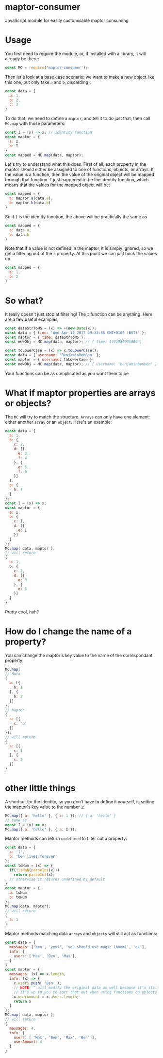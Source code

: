 # maptor-consumer

JavaScript module for easily customisable maptor consuming

# Usage

You first need to require the module, or, if installed with a library, it will already be there:

```js
const MC = require('maptor-consumer');
```

Then let's look at a base case scenario: we want to make a new object like this one, but only take `a` and `b`, discarding `c`

```js
const data = {
  a: 1,
  b: 2,
  c: 3
}
```

To do that, we need to define a `maptor`, and tell it to do just that, then call `MC.map` with those parameters:

```js
const I = (x) => x; // identity function
const maptor = {
  a: I,
  b: I
}
const mapped = MC.map(data, maptor);
```

Let's  try to understand what this does. First of all, each property in the maptor should either be assigned to one of functions, objects, or arrays. If the value is a function, then the value of the original object will be mapped through that function. `I` just happened to be the identity function, which means that the values for the mapped object will be:


```js
const mapped = {
  a: maptor.a(data.a),
  b: maptor.b(data.b)
}
```

So if `I` is the identity function, the above will be practically the same as

```js
const mapped = {
  a: data.a,
  b: data.b
}
```

Note that if a value is not defined in the maptor, it is simply ignored, so we get a filtering out of the `c` property. At this point we can just hook the values up:

```js
const mapped = {
  a: 1,
  b: 2
}
```

# So what?

It really doesn't just stop at filtering! The `I` function can be anything. Here are a few useful examples:

```js
const dateStrToMS = (x) => +(new Date(x));
const data = { time: 'Wed Apr 12 2017 09:33:55 GMT+0100 (BST)' };
const maptor = { time: dateStrToMS };
const newObj = MC.map(data, maptor); // { time: 1491986035000 }

const toLowerCase = (x) => x.toLowerCase();
const data = { username: 'BenjaminBenBen' };
const maptor = { username: toLowerCase };
const newObj = MC.map(data, maptor); // { username: 'benjaminbenben' }
```

Your functions can be as complicated as you want them to be

# What if maptor properties are arrays or objects?

The `MC` will try to match the structure. `Arrays` can only have one element: either another `array` or an `object`. Here's an example:

```js
const data = {
  a: 1,
  b: {
    c: 2,
    d: [{
      e: 3,
      f: 4
    }, {
      e: 5,
      f: 6
    }]
  },
  g: {
    h: 7
  }
};
const I = (x) => x;
const maptor = {
  a: I,
  b: {
    c: I,
    d: [{
      e: I
    }]
  }
};
MC.map( data, maptor );
// will return
{
  a: 1,
  b; {
    c: 2,
    d: [{
      e: 3
    }, {
      e: 5
    }]
  }
}
```

Pretty cool, huh?

# How do I change the name of a property?

You can change the maptor's key value to the name of the correspondant property:

```js
MC.map(
// data
{
  a: [{
    b: 1
  }, {
    b: 2
  }]
}, 
// maptor
{
  a: [{
    c: 'b'
  }]
});
// will return
{
  a: [{
    c: 1
  }, {
    c: 2
  }]
}
```

# other little things

A shortcut for the identity, so you don't have to define it yourself, is setting the maptor's key value to the number `1`:

```js
MC.map({ a: 'hello' }, { a: 1 }); // { a: 'hello' }
// same as
const I = (x) => x;
MC.map({ a: 'hello' }, { a: I });
```

Maptor methods can return `undefined` to filter out a property:

```js
const data = {
  a: '1',
  b: 'ben lives forever'
};
const toNum = (x) => {
  if(!isNaN(parseInt(x)))
    return parseInt(x);
  // otherwise it returns undefined by default
}
const maptor = {
  a: toNum,
  b: toNum
};
MC.map(data, maptor);
// will return
{
  a: 1
}
```

Maptor methods matching data `arrays` and `objects` will still act as functions:

```js
const data = {
  messages: ['ben', 'yes?', 'you should use magic (boom)', 'ok'],
  info: {
    users: ['Max', 'Ben', 'Max'],
  }
}
const maptor = {
  messages: (x) => x.length,
  info: (x) => {
    x.users.push( 'Ben' ); 
    // NOTE: ^ will modify the original data as well because it's still referenced to that
    // It's up to you to sort that out when using functions on objects and arrays
    x.userAmount = x.users.length;
    return x
  }
};
MC.map( data, maptor );
// will return
{
  messages: 4,
  info: {
    users: [ 'Max', 'Ben', 'Max', 'Ben' ],
    userAmount: 4
  }
}
```
